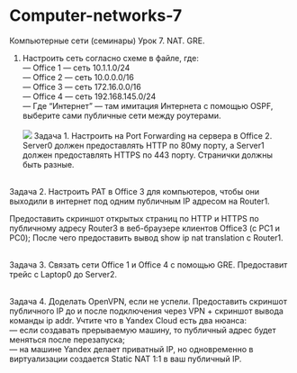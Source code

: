 # Computer-networks-7
Компьютерные сети (семинары) Урок 7. NAT. GRE.

1. Настроить сеть согласно схеме в файле, где:<br>
— Office 1 — cеть 10.1.1.0/24<br>
— Office 2 — cеть 10.0.0.0/16<br>
— Office 3 — cеть 172.16.0.0/16<br>
— Office 4 — cеть 192.168.145.0/24<br>
— Где “Интернет” — там имитация Интернета с помощью OSPF, выберите сами публичные сети между роутерами.<br><br>
![](network_all.jpg)
Задача 1. Настроить на Port Forwarding на сервера в Office 2. Server0 должен предоставлять HTTP по 80му порту, а Server1 должен предоставлять HTTPS по 443 порту. Странички должны быть разные.<br><br>

Задача 2. Настроить PAT в Office 3 для компьютеров, чтобы они выходили в интернет под одним публичным IP адресом на Router1.<br>

Предоставить скриншот открытых страниц по HTTP и HTTPS по публичному адресу Router3 в веб-браузере клиентов Office3 (с РС1 и РС0);
После чего предоставить вывод show ip nat translation c Router1.<br><br>

Задача 3. Связать сети Office 1 и Office 4 с помощью GRE. Предоставит трейс с Laptop0 до Server2.<br><br>

Задача 4. Доделать OpenVPN, если не успели. Предоставить скриншот публичного IP до и после подключения через VPN + скриншот вывода команды ip addr.
Учтите что в Yandex Cloud есть два нюанса:<br>
— если создавать прерываемую машину, то публичный адрес будет меняться после перезапуска;<br>
— на машине Yandex делает приватный IP, но одновременно в виртуализации создается Static NAT 1:1 в ваш публичный IP.<br>
